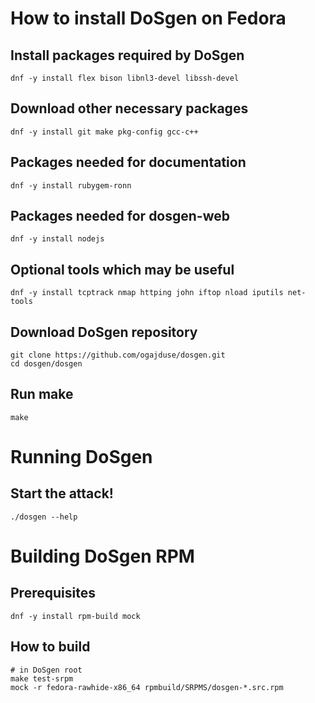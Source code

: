 # How to install DoSgen on Fedora

## Install packages required by DoSgen
```shell
dnf -y install flex bison libnl3-devel libssh-devel
```

## Download other necessary packages
```shell
dnf -y install git make pkg-config gcc-c++
```

## Packages needed for documentation
```shell
dnf -y install rubygem-ronn
```

## Packages needed for dosgen-web
```shell
dnf -y install nodejs
```

## Optional tools which may be useful
```shell
dnf -y install tcptrack nmap httping john iftop nload iputils net-tools
```

## Download DoSgen repository
```shell
git clone https://github.com/ogajduse/dosgen.git
cd dosgen/dosgen
```

## Run make
```shell
make
```
# Running DoSgen

## Start the attack!
```shell
./dosgen --help
```

# Building DoSgen RPM

## Prerequisites
```
dnf -y install rpm-build mock
```

## How to build
```shell
# in DoSgen root
make test-srpm
mock -r fedora-rawhide-x86_64 rpmbuild/SRPMS/dosgen-*.src.rpm
```
